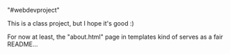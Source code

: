 "#webdevproject" 

This is a class project, but I hope it's good :)

For now at least, the "about.html" page in templates kind of serves as a fair README...
